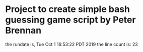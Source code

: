 # Project to create simple bash guessing game script by Peter Brennan
the rundate is, 
Tue Oct  1 16:53:22 PDT 2019
the line count is: 
23
